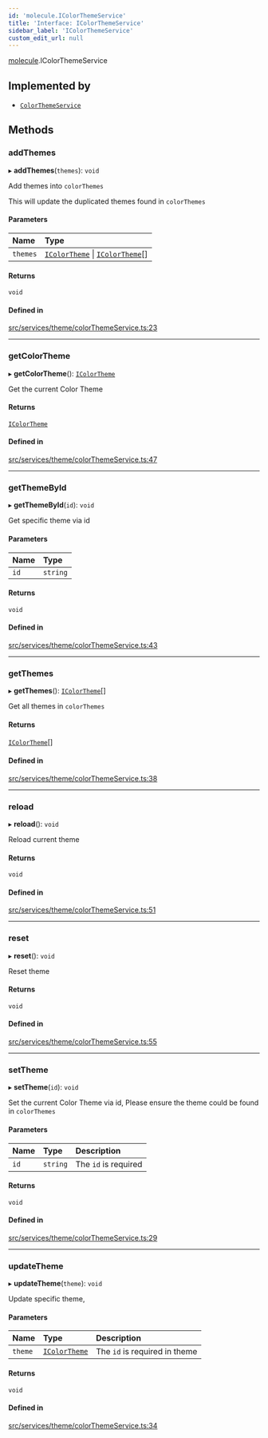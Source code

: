 ```yaml
---
id: 'molecule.IColorThemeService'
title: 'Interface: IColorThemeService'
sidebar_label: 'IColorThemeService'
custom_edit_url: null
---
```


[molecule](../namespaces/molecule).IColorThemeService

## Implemented by

-   [`ColorThemeService`](../classes/molecule.ColorThemeService)

## Methods

### addThemes

▸ **addThemes**(`themes`): `void`

Add themes into `colorThemes`

This will update the duplicated themes found in `colorThemes`

#### Parameters

| Name     | Type                                                                             |
| :------- | :------------------------------------------------------------------------------- |
| `themes` | [`IColorTheme`](molecule.IColorTheme) \| [`IColorTheme`](molecule.IColorTheme)[] |

#### Returns

`void`

#### Defined in

[src/services/theme/colorThemeService.ts:23](https://github.com/DTStack/molecule/blob/b675cb9/src/services/theme/colorThemeService.ts#L23)

---

### getColorTheme

▸ **getColorTheme**(): [`IColorTheme`](molecule.IColorTheme)

Get the current Color Theme

#### Returns

[`IColorTheme`](molecule.IColorTheme)

#### Defined in

[src/services/theme/colorThemeService.ts:47](https://github.com/DTStack/molecule/blob/b675cb9/src/services/theme/colorThemeService.ts#L47)

---

### getThemeById

▸ **getThemeById**(`id`): `void`

Get specific theme via id

#### Parameters

| Name | Type     |
| :--- | :------- |
| `id` | `string` |

#### Returns

`void`

#### Defined in

[src/services/theme/colorThemeService.ts:43](https://github.com/DTStack/molecule/blob/b675cb9/src/services/theme/colorThemeService.ts#L43)

---

### getThemes

▸ **getThemes**(): [`IColorTheme`](molecule.IColorTheme)[]

Get all themes in `colorThemes`

#### Returns

[`IColorTheme`](molecule.IColorTheme)[]

#### Defined in

[src/services/theme/colorThemeService.ts:38](https://github.com/DTStack/molecule/blob/b675cb9/src/services/theme/colorThemeService.ts#L38)

---

### reload

▸ **reload**(): `void`

Reload current theme

#### Returns

`void`

#### Defined in

[src/services/theme/colorThemeService.ts:51](https://github.com/DTStack/molecule/blob/b675cb9/src/services/theme/colorThemeService.ts#L51)

---

### reset

▸ **reset**(): `void`

Reset theme

#### Returns

`void`

#### Defined in

[src/services/theme/colorThemeService.ts:55](https://github.com/DTStack/molecule/blob/b675cb9/src/services/theme/colorThemeService.ts#L55)

---

### setTheme

▸ **setTheme**(`id`): `void`

Set the current Color Theme via id,
Please ensure the theme could be found in `colorThemes`

#### Parameters

| Name | Type     | Description          |
| :--- | :------- | :------------------- |
| `id` | `string` | The `id` is required |

#### Returns

`void`

#### Defined in

[src/services/theme/colorThemeService.ts:29](https://github.com/DTStack/molecule/blob/b675cb9/src/services/theme/colorThemeService.ts#L29)

---

### updateTheme

▸ **updateTheme**(`theme`): `void`

Update specific theme,

#### Parameters

| Name    | Type                                  | Description                   |
| :------ | :------------------------------------ | :---------------------------- |
| `theme` | [`IColorTheme`](molecule.IColorTheme) | The `id` is required in theme |

#### Returns

`void`

#### Defined in

[src/services/theme/colorThemeService.ts:34](https://github.com/DTStack/molecule/blob/b675cb9/src/services/theme/colorThemeService.ts#L34)
